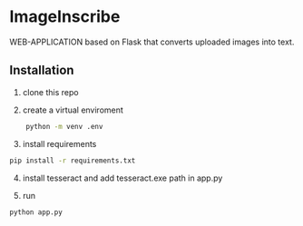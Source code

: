 
# ImageInscribe
WEB-APPLICATION based on Flask that converts uploaded images into text.

## Installation

1) clone this repo

2) create a virtual enviroment 
```bash
    python -m venv .env
```
3) install requirements
```bash
pip install -r requirements.txt
```
4) install tesseract and add tesseract.exe path in app.py

5) run 
```bash
python app.py
```


